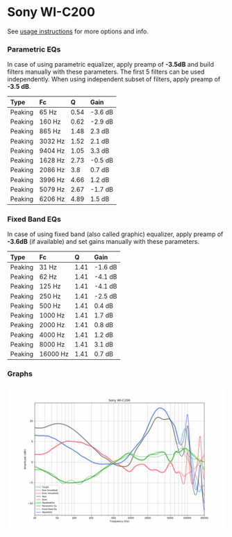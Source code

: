 # Sony WI-C200
See [usage instructions](https://github.com/jaakkopasanen/AutoEq#usage) for more options and info.

### Parametric EQs
In case of using parametric equalizer, apply preamp of **-3.5dB** and build filters manually
with these parameters. The first 5 filters can be used independently.
When using independent subset of filters, apply preamp of **-3.5 dB**.

| Type    | Fc      |    Q | Gain    |
|:--------|:--------|:-----|:--------|
| Peaking | 65 Hz   | 0.54 | -3.6 dB |
| Peaking | 160 Hz  | 0.62 | -2.9 dB |
| Peaking | 865 Hz  | 1.48 | 2.3 dB  |
| Peaking | 3032 Hz | 1.52 | 2.1 dB  |
| Peaking | 9404 Hz | 1.05 | 3.3 dB  |
| Peaking | 1628 Hz | 2.73 | -0.5 dB |
| Peaking | 2086 Hz | 3.8  | 0.7 dB  |
| Peaking | 3996 Hz | 4.66 | 1.2 dB  |
| Peaking | 5079 Hz | 2.67 | -1.7 dB |
| Peaking | 6206 Hz | 4.89 | 1.5 dB  |

### Fixed Band EQs
In case of using fixed band (also called graphic) equalizer, apply preamp of **-3.6dB**
(if available) and set gains manually with these parameters.

| Type    | Fc       |    Q | Gain    |
|:--------|:---------|:-----|:--------|
| Peaking | 31 Hz    | 1.41 | -1.6 dB |
| Peaking | 62 Hz    | 1.41 | -4.1 dB |
| Peaking | 125 Hz   | 1.41 | -4.1 dB |
| Peaking | 250 Hz   | 1.41 | -2.5 dB |
| Peaking | 500 Hz   | 1.41 | 0.4 dB  |
| Peaking | 1000 Hz  | 1.41 | 1.7 dB  |
| Peaking | 2000 Hz  | 1.41 | 0.8 dB  |
| Peaking | 4000 Hz  | 1.41 | 1.2 dB  |
| Peaking | 8000 Hz  | 1.41 | 3.1 dB  |
| Peaking | 16000 Hz | 1.41 | 0.7 dB  |

### Graphs
![](./Sony%20WI-C200.png)